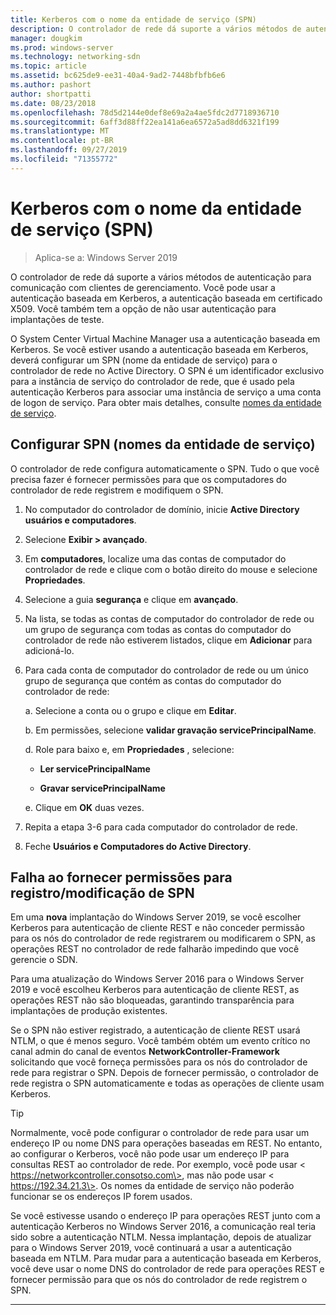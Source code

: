 ```yaml
---
title: Kerberos com o nome da entidade de serviço (SPN)
description: O controlador de rede dá suporte a vários métodos de autenticação para comunicação com clientes de gerenciamento. Você pode usar a autenticação baseada em Kerberos, a autenticação baseada em certificado X509. Você também tem a opção de não usar autenticação para implantações de teste.
manager: dougkim
ms.prod: windows-server
ms.technology: networking-sdn
ms.topic: article
ms.assetid: bc625de9-ee31-40a4-9ad2-7448bfbfb6e6
ms.author: pashort
author: shortpatti
ms.date: 08/23/2018
ms.openlocfilehash: 78d5d2144e0def8e69a2a4ae5fdc2d7718936710
ms.sourcegitcommit: 6aff3d88ff22ea141a6ea6572a5ad8dd6321f199
ms.translationtype: MT
ms.contentlocale: pt-BR
ms.lasthandoff: 09/27/2019
ms.locfileid: "71355772"
---
```

# <a name="kerberos-with-service-principal-name-spn"></a>Kerberos com o nome da entidade de serviço (SPN)

>Aplica-se a: Windows Server 2019

O controlador de rede dá suporte a vários métodos de autenticação para comunicação com clientes de gerenciamento. Você pode usar a autenticação baseada em Kerberos, a autenticação baseada em certificado X509. Você também tem a opção de não usar autenticação para implantações de teste.

O System Center Virtual Machine Manager usa a autenticação baseada em Kerberos. Se você estiver usando a autenticação baseada em Kerberos, deverá configurar um SPN (nome da entidade de serviço) para o controlador de rede no Active Directory. O SPN é um identificador exclusivo para a instância de serviço do controlador de rede, que é usado pela autenticação Kerberos para associar uma instância de serviço a uma conta de logon de serviço. Para obter mais detalhes, consulte [nomes da entidade de serviço](https://docs.microsoft.com/windows/desktop/ad/service-principal-names).

## <a name="configure-service-principal-names-spn"></a>Configurar SPN (nomes da entidade de serviço)

O controlador de rede configura automaticamente o SPN. Tudo o que você precisa fazer é fornecer permissões para que os computadores do controlador de rede registrem e modifiquem o SPN.

1.  No computador do controlador de domínio, inicie **Active Directory usuários e computadores**.

2.  Selecione **Exibir \> avançado**.

3.  Em **computadores**, localize uma das contas de computador do controlador de rede e clique com o botão direito do mouse e selecione **Propriedades**.

4.  Selecione a guia **segurança** e clique em **avançado**.

5.  Na lista, se todas as contas de computador do controlador de rede ou um grupo de segurança com todas as contas do computador do controlador de rede não estiverem listados, clique em **Adicionar** para adicioná-lo.

6.  Para cada conta de computador do controlador de rede ou um único grupo de segurança que contém as contas do computador do controlador de rede:

    a.  Selecione a conta ou o grupo e clique em **Editar**.

    b.  Em permissões, selecione **validar gravação servicePrincipalName**.

    d.  Role para baixo e, em **Propriedades** , selecione:

       -  **Ler servicePrincipalName**

       -  **Gravar servicePrincipalName**

    e.  Clique em **OK** duas vezes.

7.  Repita a etapa 3-6 para cada computador do controlador de rede.

8.  Feche **Usuários e Computadores do Active Directory**.

## <a name="failure-to-provide-permissions-for-spn-registrationmodification"></a>Falha ao fornecer permissões para registro/modificação de SPN

Em uma **nova** implantação do Windows Server 2019, se você escolher Kerberos para autenticação de cliente REST e não conceder permissão para os nós do controlador de rede registrarem ou modificarem o SPN, as operações REST no controlador de rede falharão impedindo que você gerencie o SDN.

Para uma atualização do Windows Server 2016 para o Windows Server 2019 e você escolheu Kerberos para autenticação de cliente REST, as operações REST não são bloqueadas, garantindo transparência para implantações de produção existentes. 

Se o SPN não estiver registrado, a autenticação de cliente REST usará NTLM, o que é menos seguro. Você também obtém um evento crítico no canal admin do canal de eventos **NetworkController-Framework** solicitando que você forneça permissões para os nós do controlador de rede para registrar o SPN. Depois de fornecer permissão, o controlador de rede registra o SPN automaticamente e todas as operações de cliente usam Kerberos.


>[!TIP]
>Normalmente, você pode configurar o controlador de rede para usar um endereço IP ou nome DNS para operações baseadas em REST. No entanto, ao configurar o Kerberos, você não pode usar um endereço IP para consultas REST ao controlador de rede. Por exemplo, você pode usar \< https://networkcontroller.consotso.com\>, mas não pode usar \< https://192.34.21.3\>. Os nomes da entidade de serviço não poderão funcionar se os endereços IP forem usados.
>
>Se você estivesse usando o endereço IP para operações REST junto com a autenticação Kerberos no Windows Server 2016, a comunicação real teria sido sobre a autenticação NTLM. Nessa implantação, depois de atualizar para o Windows Server 2019, você continuará a usar a autenticação baseada em NTLM. Para mudar para a autenticação baseada em Kerberos, você deve usar o nome DNS do controlador de rede para operações REST e fornecer permissão para que os nós do controlador de rede registrem o SPN.

---